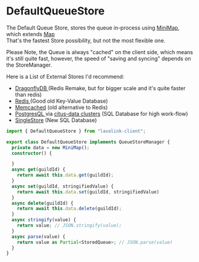 # DefaultQueueStore

The Default Queue Store, stores the queue in-process using [MiniMap](minimap.md), which extends [Map](https://developer.mozilla.org/en-US/docs/Web/JavaScript/Reference/Global\_Objects/Map)\
That's the fastest Store possibility, but not the most flexible one.

Please Note, the Queue is always "cached" on the client side, which means it's still quite fast, however, the speed of "saving and syncing" depends on the StoreManager.

Here is a List of External Stores I'd recommend:

* [DragonflyDB ](https://www.dragonflydb.io)(Redis Remake, but for bigger scale and it's quite faster than redis)
* [Redis ](https://redis.io)(Good old Key-Value Database)
* [Memcached](https://memcached.org) (old alternative to Redis)
* [PostgresQL ](https://www.postgresql.org)via [citus-data clusters](https://www.citusdata.com/product/community) (SQL Database for high work-flow)
* [SingleStore](https://www.singlestore.com) (New SQL Database)

```typescript
import { DefaultQueueStore } from "lavalink-client";
```

```typescript
export class DefaultQueueStore implements QueueStoreManager {
  private data = new MiniMap();
  constructor() {

  }
  async get(guildId) {
    return await this.data.get(guildId);
  }
  async set(guildId, stringifiedValue) {
    return await this.data.set(guildId, stringifiedValue)
  }
  async delete(guildId) {
    return await this.data.delete(guildId);
  }
  async stringify(value) {
    return value; // JSON.stringify(value);
  }
  async parse(value) {
    return value as Partial<StoredQueue>; // JSON.parse(value)
  }
}
```
